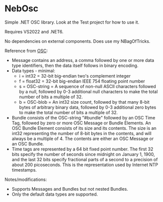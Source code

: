 # NebOsc
Simple .NET OSC library. Look at the Test project for how to use it.

Requires VS2022 and .NET6.

No dependencies on external components. Does use my NBagOfTricks.

Reference from [OSC](https://opensoundcontrol.stanford.edu):
- Message contains an address, a comma followed by one or more data type identifiers, then the data itself follows in binary encoding.
- Data types - minimal:
  - i = int32 = 32-bit big-endian two's complement integer
  - f = float32 = 32-bit big-endian IEEE 754 floating point number
  - s = OSC-string = A sequence of non-null ASCII characters followed by a null, followed by 0-3 additional null characters
    to make the total number of bits a multiple of 32.
  - b = OSC-blob = An int32 size count, followed by that many 8-bit bytes of arbitrary binary data, followed by 0-3 additional
    zero bytes to make the total number of bits a multiple of 32.
- Bundle consists of the OSC-string "#bundle" followed by an OSC Time Tag, followed by zero or more OSC Message or Bundle Elements.
  An OSC Bundle Element consists of its size and its contents. The size is an int32 representing the number of 8-bit bytes in the
  contents, and will always be a multiple of 4. The contents are either an OSC Message or an OSC Bundle.
- Time tags are represented by a 64 bit fixed point number. The first 32 bits specify the number of seconds since midnight
  on January 1, 1900, and the last 32 bits specify fractional parts of a second to a precision of about 200 picoseconds.
  This is the representation used by Internet NTP timestamps.

Notes/modifications:
- Supports Messages and Bundles but not nested Bundles.
- Only the default data types are supported.

